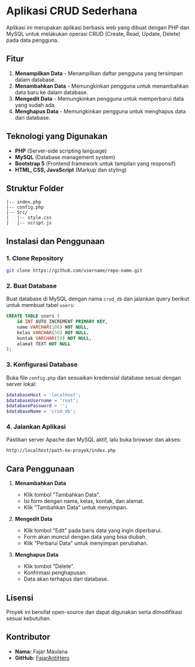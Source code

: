 # Aplikasi CRUD Sederhana

Aplikasi ini merupakan aplikasi berbasis web yang dibuat dengan PHP dan MySQL untuk melakukan operasi CRUD (Create, Read, Update, Delete) pada data pengguna.

## Fitur
1. **Menampilkan Data** - Menampilkan daftar pengguna yang tersimpan dalam database.
2. **Menambahkan Data** - Memungkinkan pengguna untuk menambahkan data baru ke dalam database.
3. **Mengedit Data** - Memungkinkan pengguna untuk memperbarui data yang sudah ada.
4. **Menghapus Data** - Memungkinkan pengguna untuk menghapus data dari database.

## Teknologi yang Digunakan
- **PHP** (Server-side scripting language)
- **MySQL** (Database management system)
- **Bootstrap 5** (Frontend framework untuk tampilan yang responsif)
- **HTML, CSS, JavaScript** (Markup dan styling)

## Struktur Folder
```
|-- index.php
|-- config.php
|-- Src/
|   |-- style.css
|   |-- script.js
```

## Instalasi dan Penggunaan

### 1. Clone Repository
```bash
git clone https://github.com/username/repo-name.git
```

### 2. Buat Database
Buat database di MySQL dengan nama `crud_db` dan jalankan query berikut untuk membuat tabel `users`:
```sql
CREATE TABLE users (
    id INT AUTO_INCREMENT PRIMARY KEY,
    name VARCHAR(100) NOT NULL,
    kelas VARCHAR(50) NOT NULL,
    kontak VARCHAR(50) NOT NULL,
    alamat TEXT NOT NULL
);
```

### 3. Konfigurasi Database
Buka file `config.php` dan sesuaikan kredensial database sesuai dengan server lokal:
```php
$databaseHost = 'localhost';
$databaseUsername = 'root';
$databasePassword = '';
$databaseName = 'crud_db';
```

### 4. Jalankan Aplikasi
Pastikan server Apache dan MySQL aktif, lalu buka browser dan akses:
```
http://localhost/path-ke-proyek/index.php
```

## Cara Penggunaan
1. **Menambahkan Data**
   - Klik tombol "Tambahkan Data".
   - Isi form dengan nama, kelas, kontak, dan alamat.
   - Klik "Tambahkan Data" untuk menyimpan.

2. **Mengedit Data**
   - Klik tombol "Edit" pada baris data yang ingin diperbarui.
   - Form akan muncul dengan data yang bisa diubah.
   - Klik "Perbarui Data" untuk menyimpan perubahan.

3. **Menghapus Data**
   - Klik tombol "Delete".
   - Konfirmasi penghapusan.
   - Data akan terhapus dari database.

## Lisensi
Proyek ini bersifat open-source dan dapat digunakan serta dimodifikasi sesuai kebutuhan.

## Kontributor
- **Nama:** Fajar Maulana
- **GitHub:** [FajarAntiHero](https://github.com/FajarAntiHero)

